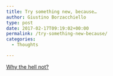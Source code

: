 ```yaml
---
title: Try something new, because…
author: Giustino Borzacchiello
type: post
date: 2017-02-17T09:19:02+00:00
permalink: /try-something-new-because/
categories:
  - Thoughts

---
```

[Why the hell not?][1]

 [1]: https://m.signalvnoise.com/why-the-hell-not-27c3fa735157#.8owda5ozf